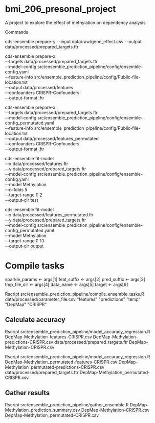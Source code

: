 # bmi_206_presonal_project
A project to explore the effect of methylation on dependency analysis


Commands

cds-ensemble prepare-y --input data/raw/gene_effect.csv --output data/processed/prepared_targets.ftr

cds-ensemble prepare-x \
--targets data/processed/prepared_targets.ftr \
--model-config src/ensemble_prediction_pipeline/config/ensemble-config.yaml \
--feature-info src/ensemble_prediction_pipeline/config/Public-file-location.txt \
--output data/processed/features \
--confounders CRISPR-Confounders \
--output-format .ftr

cds-ensemble prepare-x \
--targets data/processed/prepared_targets.ftr \
--model-config src/ensemble_prediction_pipeline/config/ensemble-config_permutated.yaml \
--feature-info src/ensemble_prediction_pipeline/config/Public-file-location.txt \
--output data/processed/features_permutated \
--confounders CRISPR-Confounders \
--output-format .ftr


cds-ensemble fit-model \
--x data/processed/features.ftr \
--y data/processed/prepared_targets.ftr \
--model-config src/ensemble_prediction_pipeline/config/ensemble-config.yaml \
--model Methylation \
--n-folds 5 \
--target-range 0 2 \
--output-dir test 

cds-ensemble fit-model \
--x data/processed/features_permutated.ftr \
--y data/processed/prepared_targets.ftr \
--model-config src/ensemble_prediction_pipeline/config/ensemble-config_permutated.yaml \
--model Methylation \
--target-range 0 10 \
--output-dir output 


# Compile tasks
sparkle_params <- args[1]
feat_suffix <- args[2]
pred_suffix <- args[3]
tmp_file_dir <- args[4]
data_name <- args[5]
target <- args[6]

Rscript src/ensemble_prediction_pipeline/compile_ensemble_tasks.R data/processed/parameter_file.csv "features" "predictions" "temp" "DepMap" "CRISPR"

## Calculate accuracy
Rscript src/ensemble_prediction_pipeline/model_accuracy_regression.R DepMap-Methylation-features-CRISPR.csv DepMap-Methylation-predictions-CRISPR.csv data/processed/prepared_targets.ftr DepMap-Methylation-CRISPR.csv


Rscript src/ensemble_prediction_pipeline/model_accuracy_regression.R DepMap-Methylation_permutated-features-CRISPR.csv DepMap-Methylation_permutated-predictions-CRISPR.csv data/processed/prepared_targets.ftr DepMap-Methylation_permutated-CRISPR.csv

## Gather results
Rscript src/ensemble_prediction_pipeline/gather_ensemble.R DepMap-Methylation_prediction_summary.csv DepMap-Methylation-CRISPR.csv DepMap-Methylation_permutated-CRISPR.csv